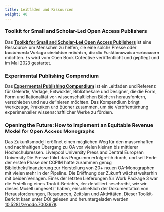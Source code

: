 ```yaml
---
title: Leitfäden und Ressourcen
weight: 40
---
```


### Toolkit for Small and Scholar-Led Open Access Publishers

Das **[Toolkit for Small and Scholar-Led Open Access Publishers](https://toolkit.openbookcollective.org/)** ist eine Ressource, um Menschen zu helfen, die eine solche Presse oder bestehende Verlage einrichten möchten, die die Funktionsweise verbessern möchten. Es wird vom Open Book Collective veröffentlicht und gepflegt und im Mai 2023 gestartet.

### Experimental Publishing Compendium

Das **[Experimental Publishing Compendium](https://compendium.copim.ac.uk/)** ist ein Leitfaden und Referenz für Gelehrte, Verlage, Entwickler, Bibliothekare und Designer, die die Form, Form und Rationalität von wissenschaftlichen Büchern herausfordern, verschieben und neu definieren möchten. Das Kompendium bringt Werkzeuge, Praktiken und Bücher zusammen, um die Veröffentlichung experimenteller wissenschaftlicher Werke zu fördern.

### Opening the Future: How to Implement an Equitable Revenue Model for Open Access Monographs

Das Zukunftsmodell eröffnet einen möglichen Weg für den massenhaften und nachhaltigen Übergang zu OA von vielen kleinen bis mittleren Hochschulpressen. Liverpool University Press and Central European University Die Presse führt das Programm erfolgreich durch, und seit Ende der ersten Phase der COPIM hatte zusammen genug Bibliotheksfinanzierung zur Herstellung von 20+ neuen OA-Monographen mit vielen mehr in der Pipeline. Die Eröffnung der Zukunft wächst weiterhin mit beiden Verlagen. Eines der letzten Lieferungen für Work Package 3 war die Erstellung eines Toolkit-Berichts, der detailliert beschreibt, wie wir dieses Modell umgesetzt haben, einschließlich der Dokumentation von Herausforderungen, Ressourcen, Zeitplan und Aktivitäten. Dieser Toolkit-Bericht kann unter DOI gelesen und heruntergeladen werden [10.5281/zenodo.7003979](https://zenodo.org/record/7003979).
